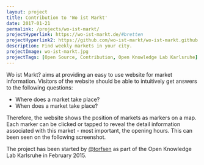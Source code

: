 ```yaml
---
layout: project
title: Contribution to 'Wo ist Markt'
date: 2017-01-21
permalink: /projects/wo-ist-markt/
projectHyperlink: https://wo-ist-markt.de/#bretten
projectHyperlink2: https://github.com/wo-ist-markt/wo-ist-markt.github.io
description: Find weekly markets in your city.
projectImage: wo-ist-markt.jpg
projectTags: [Open Source, Contribution, Open Knowledge Lab Karlsruhe]
---
```


Wo ist Markt? aims at providing an easy to use website for market information. Visitors of the website should be able to intuitively get answers to the following questions:

- Where does a market take place?
- When does a market take place?

Therefore, the website shows the position of markets as markers on a map. Each marker can be clicked or tapped to reveal the detail information associated with this market - most important, the opening hours. This can been seen on the following screenshot.

The project has been started by <a href="https://twitter.com/torfsen">@torfsen</a> as part of the Open Knowledge Lab Karlsruhe in February 2015.
